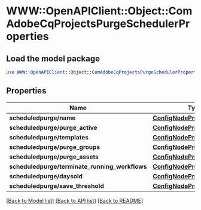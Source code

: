 # WWW::OpenAPIClient::Object::ComAdobeCqProjectsPurgeSchedulerProperties

## Load the model package
```perl
use WWW::OpenAPIClient::Object::ComAdobeCqProjectsPurgeSchedulerProperties;
```

## Properties
Name | Type | Description | Notes
------------ | ------------- | ------------- | -------------
**scheduledpurge/name** | [**ConfigNodePropertyString**](ConfigNodePropertyString.md) |  | [optional] 
**scheduledpurge/purge_active** | [**ConfigNodePropertyBoolean**](ConfigNodePropertyBoolean.md) |  | [optional] 
**scheduledpurge/templates** | [**ConfigNodePropertyArray**](ConfigNodePropertyArray.md) |  | [optional] 
**scheduledpurge/purge_groups** | [**ConfigNodePropertyBoolean**](ConfigNodePropertyBoolean.md) |  | [optional] 
**scheduledpurge/purge_assets** | [**ConfigNodePropertyBoolean**](ConfigNodePropertyBoolean.md) |  | [optional] 
**scheduledpurge/terminate_running_workflows** | [**ConfigNodePropertyBoolean**](ConfigNodePropertyBoolean.md) |  | [optional] 
**scheduledpurge/daysold** | [**ConfigNodePropertyInteger**](ConfigNodePropertyInteger.md) |  | [optional] 
**scheduledpurge/save_threshold** | [**ConfigNodePropertyInteger**](ConfigNodePropertyInteger.md) |  | [optional] 

[[Back to Model list]](../README.md#documentation-for-models) [[Back to API list]](../README.md#documentation-for-api-endpoints) [[Back to README]](../README.md)



